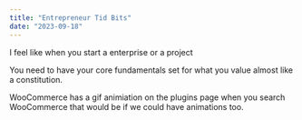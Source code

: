 ```yaml
---
title: "Entrepreneur Tid Bits"
date: "2023-09-18"
---
```


I feel like when you start a enterprise or a project

You need to have your core fundamentals set for what you value almost like a constitution.

WooCommerce has a gif animiation on the plugins page when you search WooCommerce that would be if we could have animations too.
